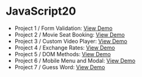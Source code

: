 # JavaScript20

- Project 1 / Form Validation: [View Demo](https://thirsty-kowalevski-e04ec9.netlify.com/)
- Project 2 / Movie Seat Booking: [View Demo](https://modest-bhabha-a4b661.netlify.com/)
- Project 3 / Custom Video Player: [View Demo](https://inspiring-shannon-a204f7.netlify.com/)
- Project 4 / Exchange Rates: [View Demo](https://friendly-leavitt-9189a8.netlify.com/)
- Project 5 / DOM Methods: [View Demo](https://tender-goodall-f25b3d.netlify.com/)
- Project 6 / Mobile Menu and Modal: [View Demo](https://epic-agnesi-d625c6.netlify.com/)
- Project 7 / Guess Word: [View Demo](https://sad-chandrasekhar-f7a127.netlify.com/)
